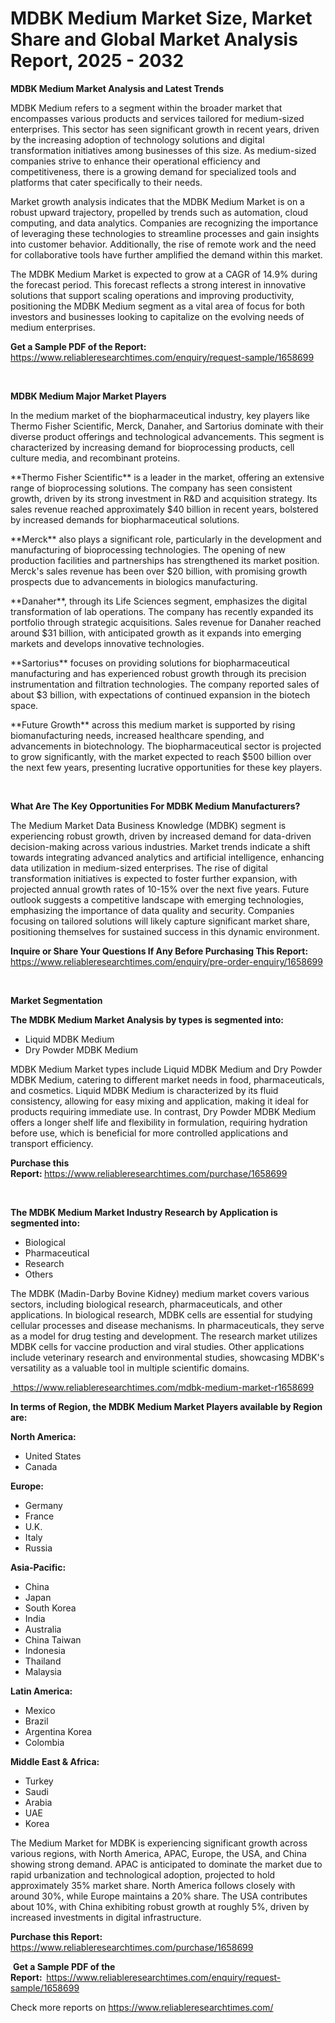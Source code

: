 <p><h1>MDBK Medium Market Size, Market Share and Global Market Analysis Report, 2025 - 2032</h1></p><p><strong>MDBK Medium Market Analysis and Latest Trends</strong></p>
<p><p>MDBK Medium refers to a segment within the broader market that encompasses various products and services tailored for medium-sized enterprises. This sector has seen significant growth in recent years, driven by the increasing adoption of technology solutions and digital transformation initiatives among businesses of this size. As medium-sized companies strive to enhance their operational efficiency and competitiveness, there is a growing demand for specialized tools and platforms that cater specifically to their needs.</p><p>Market growth analysis indicates that the MDBK Medium Market is on a robust upward trajectory, propelled by trends such as automation, cloud computing, and data analytics. Companies are recognizing the importance of leveraging these technologies to streamline processes and gain insights into customer behavior. Additionally, the rise of remote work and the need for collaborative tools have further amplified the demand within this market.</p><p>The MDBK Medium Market is expected to grow at a CAGR of 14.9% during the forecast period. This forecast reflects a strong interest in innovative solutions that support scaling operations and improving productivity, positioning the MDBK Medium segment as a vital area of focus for both investors and businesses looking to capitalize on the evolving needs of medium enterprises.</p></p>
<p><strong>Get a Sample PDF of the Report:&nbsp;</strong> <a href="https://www.reliableresearchtimes.com/enquiry/request-sample/1658699?utm_campaign=2201&utm_medium=2&utm_source=Github&utm_content=ia&utm_term=23032025&utm_id=mdbk-medium">https://www.reliableresearchtimes.com/enquiry/request-sample/1658699</a></p>
<p>&nbsp;</p>
<p><strong>MDBK Medium Major Market Players</strong></p>
<p><p>In the medium market of the biopharmaceutical industry, key players like Thermo Fisher Scientific, Merck, Danaher, and Sartorius dominate with their diverse product offerings and technological advancements. This segment is characterized by increasing demand for bioprocessing products, cell culture media, and recombinant proteins.</p><p>**Thermo Fisher Scientific** is a leader in the market, offering an extensive range of bioprocessing solutions. The company has seen consistent growth, driven by its strong investment in R&D and acquisition strategy. Its sales revenue reached approximately $40 billion in recent years, bolstered by increased demands for biopharmaceutical solutions.</p><p>**Merck** also plays a significant role, particularly in the development and manufacturing of bioprocessing technologies. The opening of new production facilities and partnerships has strengthened its market position. Merck's sales revenue has been over $20 billion, with promising growth prospects due to advancements in biologics manufacturing.</p><p>**Danaher**, through its Life Sciences segment, emphasizes the digital transformation of lab operations. The company has recently expanded its portfolio through strategic acquisitions. Sales revenue for Danaher reached around $31 billion, with anticipated growth as it expands into emerging markets and develops innovative technologies.</p><p>**Sartorius** focuses on providing solutions for biopharmaceutical manufacturing and has experienced robust growth through its precision instrumentation and filtration technologies. The company reported sales of about $3 billion, with expectations of continued expansion in the biotech space.</p><p>**Future Growth** across this medium market is supported by rising biomanufacturing needs, increased healthcare spending, and advancements in biotechnology. The biopharmaceutical sector is projected to grow significantly, with the market expected to reach $500 billion over the next few years, presenting lucrative opportunities for these key players.</p></p>
<p>&nbsp;</p>
<p><strong>What Are The Key Opportunities For MDBK Medium Manufacturers?</strong></p>
<p><p>The Medium Market Data Business Knowledge (MDBK) segment is experiencing robust growth, driven by increased demand for data-driven decision-making across various industries. Market trends indicate a shift towards integrating advanced analytics and artificial intelligence, enhancing data utilization in medium-sized enterprises. The rise of digital transformation initiatives is expected to foster further expansion, with projected annual growth rates of 10-15% over the next five years. Future outlook suggests a competitive landscape with emerging technologies, emphasizing the importance of data quality and security. Companies focusing on tailored solutions will likely capture significant market share, positioning themselves for sustained success in this dynamic environment.</p></p>
<p><strong>Inquire or Share Your Questions If Any Before Purchasing This Report:</strong> <a href="https://www.reliableresearchtimes.com/enquiry/pre-order-enquiry/1658699?utm_campaign=2201&utm_medium=2&utm_source=Github&utm_content=ia&utm_term=23032025&utm_id=mdbk-medium">https://www.reliableresearchtimes.com/enquiry/pre-order-enquiry/1658699</a></p>
<p>&nbsp;</p>
<p><strong>Market Segmentation</strong></p>
<p><strong>The MDBK Medium Market Analysis by types is segmented into:</strong></p>
<p><ul><li>Liquid MDBK Medium</li><li>Dry Powder MDBK Medium</li></ul></p>
<p><p>MDBK Medium Market types include Liquid MDBK Medium and Dry Powder MDBK Medium, catering to different market needs in food, pharmaceuticals, and cosmetics. Liquid MDBK Medium is characterized by its fluid consistency, allowing for easy mixing and application, making it ideal for products requiring immediate use. In contrast, Dry Powder MDBK Medium offers a longer shelf life and flexibility in formulation, requiring hydration before use, which is beneficial for more controlled applications and transport efficiency.</p></p>
<p><strong>Purchase this Report:&nbsp;</strong><a href="https://www.reliableresearchtimes.com/purchase/1658699?utm_campaign=2201&utm_medium=2&utm_source=Github&utm_content=ia&utm_term=23032025&utm_id=mdbk-medium">https://www.reliableresearchtimes.com/purchase/1658699</a></p>
<p>&nbsp;</p>
<p><strong>The MDBK Medium Market Industry Research by Application is segmented into:</strong></p>
<p><ul><li>Biological</li><li>Pharmaceutical</li><li>Research</li><li>Others</li></ul></p>
<p><p>The MDBK (Madin-Darby Bovine Kidney) medium market covers various sectors, including biological research, pharmaceuticals, and other applications. In biological research, MDBK cells are essential for studying cellular processes and disease mechanisms. In pharmaceuticals, they serve as a model for drug testing and development. The research market utilizes MDBK cells for vaccine production and viral studies. Other applications include veterinary research and environmental studies, showcasing MDBK's versatility as a valuable tool in multiple scientific domains.</p></p>
<p><a href="https://www.reliableresearchtimes.com/mdbk-medium-market-r1658699?utm_campaign=2201&utm_medium=2&utm_source=Github&utm_content=ia&utm_term=23032025&utm_id=mdbk-medium">&nbsp;https://www.reliableresearchtimes.com/mdbk-medium-market-r1658699</a></p>
<p><strong>In terms of Region, the MDBK Medium Market Players available by Region are:</strong></p>
<p>
    <p> <strong> North America: </strong>
        <ul>
            <li>United States</li>
            <li>Canada</li>
        </ul>
        </p> 
    <p> <strong> Europe: </strong>
        <ul>
            <li>Germany</li>
            <li>France</li>
            <li>U.K.</li>
            <li>Italy</li>
            <li>Russia</li>
        </ul>
        </p> 
    <p> <strong> Asia-Pacific: </strong>
        <ul>
            <li>China</li>
            <li>Japan</li>
            <li>South Korea</li>
            <li>India</li>
            <li>Australia</li>
            <li>China Taiwan</li>
            <li>Indonesia</li>
            <li>Thailand</li>
            <li>Malaysia</li>
        </ul>
        </p> 
    <p> <strong> Latin America: </strong>
        <ul>
            <li>Mexico</li>
            <li>Brazil</li>
            <li>Argentina Korea</li>
            <li>Colombia</li>
        </ul>
        </p> 
    <p> <strong> Middle East & Africa: </strong>
        <ul>
            <li>Turkey</li>
            <li>Saudi</li>
            <li>Arabia</li>
            <li>UAE</li>
            <li>Korea</li>
        </ul>
    </p>
    </p>
<p><p>The Medium Market for MDBK is experiencing significant growth across various regions, with North America, APAC, Europe, the USA, and China showing strong demand. APAC is anticipated to dominate the market due to rapid urbanization and technological adoption, projected to hold approximately 35% market share. North America follows closely with around 30%, while Europe maintains a 20% share. The USA contributes about 10%, with China exhibiting robust growth at roughly 5%, driven by increased investments in digital infrastructure.</p></p>
<p><strong>Purchase this Report: </strong><a href="https://www.reliableresearchtimes.com/purchase/1658699?utm_campaign=2201&utm_medium=2&utm_source=Github&utm_content=ia&utm_term=23032025&utm_id=mdbk-medium">https://www.reliableresearchtimes.com/purchase/1658699</a></p>
<p>&nbsp;<strong>Get a Sample PDF of the Report:&nbsp;&nbsp;</strong><a href="https://www.reliableresearchtimes.com/enquiry/request-sample/1658699?utm_campaign=2201&utm_medium=2&utm_source=Github&utm_content=ia&utm_term=23032025&utm_id=mdbk-medium">https://www.reliableresearchtimes.com/enquiry/request-sample/1658699</a></p>
<p><strong></strong></p>
<p>Check more reports on <a href="https://www.reliableresearchtimes.com/?utm_campaign=2201&utm_medium=2&utm_source=Github&utm_content=ia&utm_term=23032025&utm_id=mdbk-medium">https://www.reliableresearchtimes.com/</a></p>